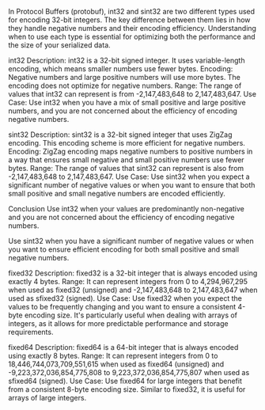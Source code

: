 In Protocol Buffers (protobuf), int32 and sint32 are two different types used for encoding 32-bit integers. The key difference between them lies in how they handle negative numbers and their encoding efficiency. Understanding when to use each type is essential for optimizing both the performance and the size of your serialized data.

int32
Description: int32 is a 32-bit signed integer. It uses variable-length encoding, which means smaller numbers use fewer bytes.
Encoding: Negative numbers and large positive numbers will use more bytes. The encoding does not optimize for negative numbers.
Range: The range of values that int32 can represent is from -2,147,483,648 to 2,147,483,647.
Use Case: Use int32 when you have a mix of small positive and large positive numbers, and you are not concerned about the efficiency of encoding negative numbers.

sint32
Description: sint32 is a 32-bit signed integer that uses ZigZag encoding. This encoding scheme is more efficient for negative numbers.
Encoding: ZigZag encoding maps negative numbers to positive numbers in a way that ensures small negative and small positive numbers use fewer bytes.
Range: The range of values that sint32 can represent is also from -2,147,483,648 to 2,147,483,647.
Use Case: Use sint32 when you expect a significant number of negative values or when you want to ensure that both small positive and small negative numbers are encoded efficiently.

Conclusion
Use int32 when your values are predominantly non-negative and you are not concerned about the efficiency of encoding negative numbers.

Use sint32 when you have a significant number of negative values or when you want to ensure efficient encoding for both small positive and small negative numbers.

fixed32
Description: fixed32 is a 32-bit integer that is always encoded using exactly 4 bytes.
Range: It can represent integers from 0 to 4,294,967,295 when used as fixed32 (unsigned) and -2,147,483,648 to 2,147,483,647 when used as sfixed32 (signed).
Use Case: Use fixed32 when you expect the values to be frequently changing and you want to ensure a consistent 4-byte encoding size. It's particularly useful when dealing with arrays of integers, as it allows for more predictable performance and storage requirements.

fixed64
Description: fixed64 is a 64-bit integer that is always encoded using exactly 8 bytes.
Range: It can represent integers from 0 to 18,446,744,073,709,551,615 when used as fixed64 (unsigned) and -9,223,372,036,854,775,808 to 9,223,372,036,854,775,807 when used as sfixed64 (signed).
Use Case: Use fixed64 for large integers that benefit from a consistent 8-byte encoding size. Similar to fixed32, it is useful for arrays of large integers.